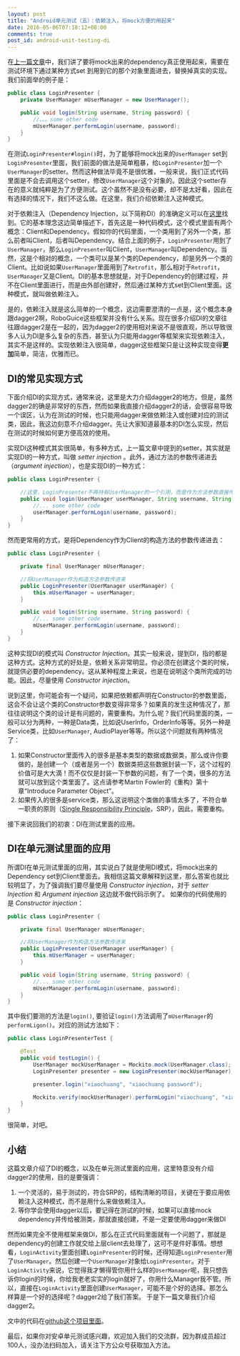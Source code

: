```yaml
---
layout: post
title: "Android单元测试（五）：依赖注入，将mock方便的用起来"
date: 2016-05-06T07:18:12+08:00
comments: true
post_id: android-unit-testing-di
---
```


在[上一篇文章](http://chriszou.com/2016/04/29/android-unit-testing-mockito.html)中，我们讲了要将mock出来的dependency真正使用起来，需要在测试环境下通过某种方式set 到用到它的那个对象里面进去，替换掉真实的实现。我们前面举的例子是：

```java
public class LoginPresenter {
    private UserManager mUserManager = new UserManager();

    public void login(String username, String password) {
        //。。。some other code
        mUserManager.performLogin(username, password);
    }
}
```

在测试`LoginPresenter#login()`时，为了能够将mock出来的`UserManager` set到`LoginPresenter`里面，我们前面的做法是简单粗暴，给`LoginPresenter`加一个`UserManager`的setter。然而这种做法毕竟不是很优雅，一般来说，我们正式代码里面是不会去调用这个setter，修改`UserManager`这个对象的。因此这个setter存在的意义就纯粹是为了方便测试。这个虽然不是没有必要，却不是太好看，因此在有选择的情况下，我们不这么做。在这里，我们介绍依赖注入这种模式。

对于依赖注入（Dependency Injection，以下简称DI）的准确定义可以在[这里](https://en.wikipedia.org/wiki/Dependency_injection)找到。它的基本理念这边简单描述下，首先这是一种代码模式，这个模式里面有两个概念：Client和Dependency。假如你的代码里面，一个类用到了另外一个类，那么前者叫Client，后者叫Dependency。结合上面的例子，`LoginPresenter`用到了`UserManager`，那么`LoginPresenter`叫Client，`UserManager`叫Dependency。当然，这是个相对的概念，一个类可以是某个类的Dependency，却是另外一个类的Client。比如说如果`UserManager`里面用到了`Retrofit`，那么相对于`Retrofit`，`UserManager`又是Client。DI的基本思想就是，对于Dependency的创建过程，并不在Client里面进行，而是由外部创建好，然后通过某种方式set到Client里面。这种模式，就叫做依赖注入。

是的，依赖注入就是这么简单的一个概念，这边需要澄清的一点是，这个概念本身跟dagger2啊，RoboGuice这些框架并没有什么关系。现在很多介绍DI的文章往往跟dagger2是在一起的，因为dagger2的使用相对来说不是很直观，所以导致很多人认为DI是多么复杂的东西，甚至认为只能用dagger等框架来实现依赖注入，其实不是这样的。实现依赖注入很简单，dagger这些框架只是让这种实现变得**更加**简单，简洁，优雅而已。

## DI的常见实现方式

下面介绍DI的实现方式，通常来说，这里是大力介绍dagger2的地方。但是，虽然dagger2的确是非常好的东西，然而如果我直接介绍dagger2的话，会很容易导致一个误区，认为在测试的时候，也只能用dagger来做依赖注入或创建对应的测试类，因此，我这边刻意不介绍dagger。先让大家知道最基本的DI怎么实现，然后在测试的时候如何更方便高效的使用。

实现DI这种模式其实很简单，有多种方式，上一篇文章中提到的setter，其实就是实现DI的一种方式，叫做 *setter injection* 。此外，通过方法的参数传递进去（*argument injection*），也是实现DI的一种方式：

```java
public class LoginPresenter {

    //这里，LoginPresenter不再持有UserManager的一个引用，而是作为方法参数直接传进去
    public void login(UserManager userManager, String username, String password) {
        //... some other code
        userManager.performLogin(username, password);
    }
}
```

然而更常用的方式，是将Dependency作为Client的构造方法的参数传递进去：

```java
public class LoginPresenter {

    private final UserManager mUserManager;

    //将UserManager作为构造方法参数传进来
    public LoginPresenter(UserManager userManager) {
        this.mUserManager = userManager;
    }

    public void login(String username, String password) {
        //... some other code
        mUserManager.performLogin(username, password);
    }
}
```

这种实现DI的模式叫 *Constructor Injection*。其实一般来说，提到DI，指的都是这种方式。这种方式的好处是，依赖关系非常明显。你必须在创建这个类的时候，就提供必要的dependency。这从某种程度上来说，也是在说明这个类所完成的功能。因此，尽量使用 *Constructor injection*。

说到这里，你可能会有一个疑问，如果把依赖都声明在Constructor的参数里面，这会不会让这个类的Constructor参数变得非常多？如果真的发生这种情况了，那往往说明这个类的设计是有问题的，需要重构。为什么呢？我们代码里面的类，一般可以分为两种，一种是Data类，比如说UserInfo，OrderInfo等等。另外一种是Service类，比如`UserManager`, AudioPlayer等等。所以这个问题就有两种情况了：

1. 如果Constructor里面传入的很多是基本类型的数据或数据类，那么或许你要做的，是创建一个（或者是另一个）数据类把这些数据封装一下，这个过程的价值可是大大滴！而不仅仅是封装一下参数的问题，有了一个类，很多的方法就可以放到这个类里面了。这点请参考Martin Fowler的《重构》第十章“Introduce Parameter Object”。
2. 如果传入的很多是service类，那么这说明这个类做的事情太多了，不符合单一职责的原则（[Single Responsibility Principle](https://en.wikipedia.org/wiki/Single_responsibility_principle)，SRP），因此，需要重构。

接下来说回我们的初衷：DI在测试里面的应用。

## DI在单元测试里面的应用
所谓DI在单元测试里面的应用，其实说白了就是使用DI模式，将mock出来的Dependency set到Client里面去。我相信这篇文章解释到这里，那么答案也就比较明显了，为了强调我们要尽量使用 *Constructor injection*，对于 *setter Injection* 和 *Argument injection* 这边就不做代码示例了。
如果你的代码使用的是 *Constructor injection*：

```java
public class LoginPresenter {

    private final UserManager mUserManager;

    //将UserManager作为构造方法参数传进来
    public LoginPresenter(UserManager userManager) {
        this.mUserManager = userManager;
    }

    public void login(String username, String password) {
        //... some other code
        mUserManager.performLogin(username, password);
    }
}
```

其中我们要测的方法是`login()`, 要验证`login()`方法调用了`mUserManager`的`performLigon()`。对应的测试方法如下：

```java
public class LoginPresenterTest {

    @Test
    public void testLogin() {
        UserManager mockUserManager = Mockito.mock(UserManager.class);
        LoginPresenter presenter = new LoginPresenter(mockUserManager);  //创建的时候，讲mock传进去

        presenter.login("xiaochuang", "xiaochuang password");

        Mockito.verify(mockUserManager).performLogin("xiaochuang", "xiaochuang password");
    }
}
```

很简单，对吧。

## 小结
这篇文章介绍了DI的概念，以及在单元测试里面的应用，这里特意没有介绍dagger2的使用，目的是要强调：

1. 一个灵活的，易于测试的，符合SRP的，结构清晰的项目，关键在于要应用依赖注入这种模式，而不是用什么来做依赖注入。
2. 等你学会使用dagger以后，要记得在测试的时候，如果可以直接mock dependency并传给被测类，那就直接创建，不是一定要使用dagger来做DI

然而如果完全不使用框架来做DI，那么在正式代码里面就有一个问题了，那就是dependency的创建工作就交给上层client去处理了，这可不是件好事情。想想看，`LoginActivity`里面创建`LoginPresenter`的时候，还得知道`LoginPresenter`用了`UserManager`。然后创建一个`UserManager`对象给`LoginPresenter`。对于`LoginActivity`来说，它觉得我才懒得管你用什么样的`UserManager`呢，我只想告诉你login的时候，你给我老老实实的login就好了，你用什么Manager我不管。所以，直接在`LoginActivity`里面创建`UserManager`，可能不是个好的选择。那怎么样算是一个好的选择呢？dagger2给了我们答案。
于是下一篇文章我们介绍dagger2。

文中的代码在[github这个项目里面](https://github.com/ChrisZou/android-unit-testing-tutorial)。

最后，如果你对安卓单元测试感兴趣，欢迎加入我们的交流群，因为群成员超过100人，没办法扫码加入，请关注下方公众号获取加入方法。
